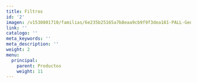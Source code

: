 ```yaml
---
title: Filtros
id: '2'
imagen: /v1530801710/familias/6e235b25165a7b8eaa9cb9f9f3dea181-PALL-General.jpg
link: ''
catalogo: ''
meta_keywords: ''
meta_description: ''
weight: 2
menu:
  principal:
    parent: Productos
    weight: 11
---
```


